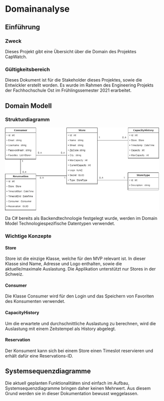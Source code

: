 # Domainanalyse

## Einführung

### Zweck

Dieses Projekt gibt eine Übersicht über die Domain des Projektes CapWatch.

### Gültigkeitsbereich

Dieses Dokument ist für die Stakeholder dieses Projektes, sowie die Entwickler erstellt worden. Es wurde im Rahmen des Engineering Projekts der Fachhochschule Ost im Frühlingssemester 2021 erarbeitet.

## Domain Modell

### Strukturdiagramm

![domain-model](../../images/domain-model.png)

Da C# bereits als Backendtechnologie festgelegt wurde, werden im Domain Model Technologiespezifische Datentypen verwendet.

### Wichtige Konzepte

#### Store

Store ist die einzige Klasse, welche für den MVP relevant ist. In dieser Klasse sind Name, Adresse und Logo enthalten, sowie die aktuelle/maximale Auslastung. Die Applikation unterstützt nur Stores in der Schweiz.

#### Consumer

Die Klasse Consumer wird für den Login und das Speichern von Favoriten des Konsumenten verwendet.

#### CapacityHistory

Um die erwartete und durchschnittliche Auslastung zu berechnen, wird die Auslastung mit einem Zeitstempel als History abgelegt.  

#### Reservation

Der Konsument kann sich bei einem Store einen Timeslot reservieren und erhält dafür eine Reservations-ID.

## Systemsequenzdiagramme

Die aktuell geplanten Funktionalitäten sind einfach im Aufbau, Systemsequenzdiagramme bringen daher keinen Mehrwert. Aus diesem Grund werden sie in dieser Dokumentation bewusst weggelassen.

